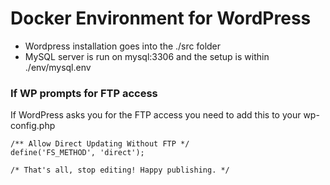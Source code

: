 # Docker Environment for WordPress

- Wordpress installation goes into the ./src folder
- MySQL server is run on mysql:3306 and the setup is within ./env/mysql.env

### If WP prompts for FTP access

If WordPress asks you for the FTP access you need to add this to your wp-config.php

```
/** Allow Direct Updating Without FTP */
define('FS_METHOD', 'direct');

/* That's all, stop editing! Happy publishing. */
```
